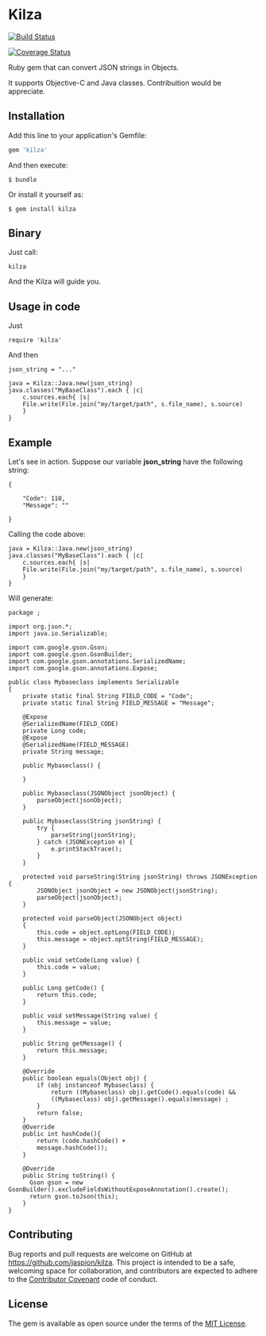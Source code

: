 # Kilza

[![Build Status](https://travis-ci.org/Jaspion/Kilza.svg?branch=master)](https://travis-ci.org/Jaspion/Kilza)

[![Coverage Status](https://coveralls.io/repos/Jaspion/Kilza/badge.svg?branch=master&service=github)](https://coveralls.io/github/Jaspion/Kilza?branch=master)



Ruby gem that can convert JSON strings in Objects.

It supports Objective-C and Java classes. Contribuition would be appreciate.

## Installation

Add this line to your application's Gemfile:

```ruby
gem 'kilza'
```

And then execute:

    $ bundle

Or install it yourself as:

    $ gem install kilza

## Binary

Just call:

	kilza
	
And the Kilza will guide you.

## Usage in code

Just

	require 'kilza'
	
And then

```
json_string = "..."

java = Kilza::Java.new(json_string)
java.classes("MyBaseClass").each { |c|
	c.sources.each{ |s|
	File.write(File.join("my/target/path", s.file_name), s.source)
	}
}
```

## Example

Let's see in action.
Suppose our variable **json_string** have the following string:

```
{

    "Code": ​110,
    "Message": ""

}
```

Calling the code above:

```
java = Kilza::Java.new(json_string)
java.classes("MyBaseClass").each { |c|
	c.sources.each{ |s|
	File.write(File.join("my/target/path", s.file_name), s.source)
	}
}
```

Will generate:

```
package ;

import org.json.*;
import java.io.Serializable;

import com.google.gson.Gson;
import com.google.gson.GsonBuilder;
import com.google.gson.annotations.SerializedName;
import com.google.gson.annotations.Expose;

public class Mybaseclass implements Serializable
{
    private static final String FIELD_CODE = "Code";
    private static final String FIELD_MESSAGE = "Message";

    @Expose
    @SerializedName(FIELD_CODE)
    private Long code;
    @Expose
    @SerializedName(FIELD_MESSAGE)
    private String message;

    public Mybaseclass() {

    }

    public Mybaseclass(JSONObject jsonObject) {
        parseObject(jsonObject);
    }

    public Mybaseclass(String jsonString) {
        try {
            parseString(jsonString);
        } catch (JSONException e) {
            e.printStackTrace();
        }
    }

    protected void parseString(String jsonString) throws JSONException {
        JSONObject jsonObject = new JSONObject(jsonString);
        parseObject(jsonObject);
    }

    protected void parseObject(JSONObject object)
    {
        this.code = object.optLong(FIELD_CODE);
        this.message = object.optString(FIELD_MESSAGE);
    }

    public void setCode(Long value) {
        this.code = value;
    }

    public Long getCode() {
        return this.code;
    }

    public void setMessage(String value) {
        this.message = value;
    }

    public String getMessage() {
        return this.message;
    }

    @Override
    public boolean equals(Object obj) {
        if (obj instanceof Mybaseclass) {
            return ((Mybaseclass) obj).getCode().equals(code) &&
            ((Mybaseclass) obj).getMessage().equals(message) ;
        }
        return false;
    }
    @Override
    public int hashCode(){
        return (code.hashCode() +
        message.hashCode());
    }

    @Override
    public String toString() {
      Gson gson = new GsonBuilder().excludeFieldsWithoutExposeAnnotation().create();
      return gson.toJson(this);
    }
}
```

## Contributing

Bug reports and pull requests are welcome on GitHub at https://github.com/jaspion/kilza. This project is intended to be a safe, welcoming space for collaboration, and contributors are expected to adhere to the [Contributor Covenant](contributor-covenant.org) code of conduct.


## License

The gem is available as open source under the terms of the [MIT License](http://opensource.org/licenses/MIT).

